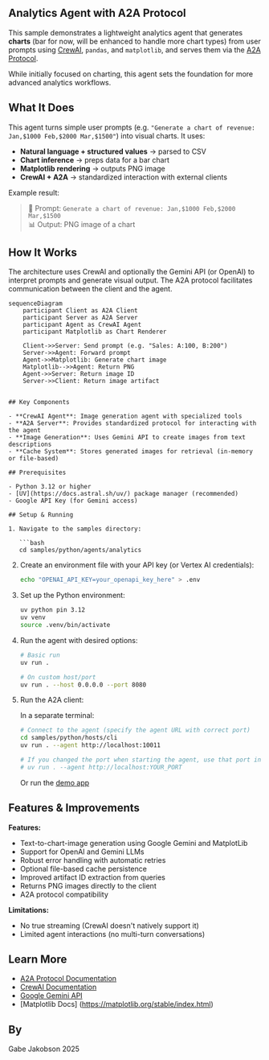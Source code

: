 ## Analytics Agent with A2A Protocol

This sample demonstrates a lightweight analytics agent that generates **charts** (bar for now, will be enhanced to handle more chart types) from user prompts using [CrewAI](https://www.crewai.com/open-source), `pandas`, and `matplotlib`, and serves them via the [A2A Protocol](https://google.github.io/A2A/#/documentation).

While initially focused on charting, this agent sets the foundation for more advanced analytics workflows.

## What It Does

This agent turns simple user prompts (e.g. `"Generate a chart of revenue: Jan,$1000 Feb,$2000 Mar,$1500"`) into visual charts. It uses:

- **Natural language + structured values** → parsed to CSV
- **Chart inference** → preps data for a bar chart
- **Matplotlib rendering** → outputs PNG image
- **CrewAI + A2A** → standardized interaction with external clients

Example result:

> 🧾 Prompt: `Generate a chart of revenue: Jan,$1000 Feb,$2000 Mar,$1500`  
> 📊 Output: PNG image of a chart 

## How It Works

The architecture uses CrewAI and optionally the Gemini API (or OpenAI) to interpret prompts and generate visual output. The A2A protocol facilitates communication between the client and the agent.

```mermaid
sequenceDiagram
    participant Client as A2A Client
    participant Server as A2A Server
    participant Agent as CrewAI Agent
    participant Matplotlib as Chart Renderer

    Client->>Server: Send prompt (e.g. "Sales: A:100, B:200")
    Server->>Agent: Forward prompt
    Agent->>Matplotlib: Generate chart image
    Matplotlib-->>Agent: Return PNG
    Agent->>Server: Return image ID
    Server->>Client: Return image artifact


## Key Components

- **CrewAI Agent**: Image generation agent with specialized tools
- **A2A Server**: Provides standardized protocol for interacting with the agent
- **Image Generation**: Uses Gemini API to create images from text descriptions
- **Cache System**: Stores generated images for retrieval (in-memory or file-based)

## Prerequisites

- Python 3.12 or higher
- [UV](https://docs.astral.sh/uv/) package manager (recommended)
- Google API Key (for Gemini access)

## Setup & Running

1. Navigate to the samples directory:

   ```bash
   cd samples/python/agents/analytics
   ```

2. Create an environment file with your API key (or Vertex AI credentials):

   ```bash
   echo "OPENAI_API_KEY=your_openapi_key_here" > .env
   ```

3. Set up the Python environment:

   ```bash
   uv python pin 3.12
   uv venv
   source .venv/bin/activate
   ```

4. Run the agent with desired options:

   ```bash
   # Basic run
   uv run .

   # On custom host/port
   uv run . --host 0.0.0.0 --port 8080
   ```

5. Run the A2A client:

   In a separate terminal:
   ```bash
   # Connect to the agent (specify the agent URL with correct port)
   cd samples/python/hosts/cli   
   uv run . --agent http://localhost:10011
   
   # If you changed the port when starting the agent, use that port instead
   # uv run . --agent http://localhost:YOUR_PORT
   ```

   Or run the [demo app](/A2A/A2A/demo/README.md)

## Features & Improvements

**Features:**

- Text-to-chart-image generation using Google Gemini and MatplotLib
- Support for OpenAI and Gemini LLMs
- Robust error handling with automatic retries
- Optional file-based cache persistence
- Improved artifact ID extraction from queries
- Returns PNG images directly to the client
- A2A protocol compatibility

**Limitations:**

- No true streaming (CrewAI doesn't natively support it)
- Limited agent interactions (no multi-turn conversations)

## Learn More

- [A2A Protocol Documentation](https://google.github.io/A2A/#/documentation)
- [CrewAI Documentation](https://docs.crewai.com/introduction)
- [Google Gemini API](https://ai.google.dev/gemini-api)
- [Matplotlib Docs] (https://matplotlib.org/stable/index.html)

## By
Gabe Jakobson 2025